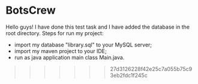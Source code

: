 # BotsCrew
Hello guys! I have done this test task and I have added the database in the root directory. 
Steps for run my project:
 - import my database "library.sql" to your MySQL server;
 - import my maven project to your IDE;
 - run as java application main class Main.java.
>>>>>>> 27d3126228f42e25c7a055b75c93eb2fdc1f245c
